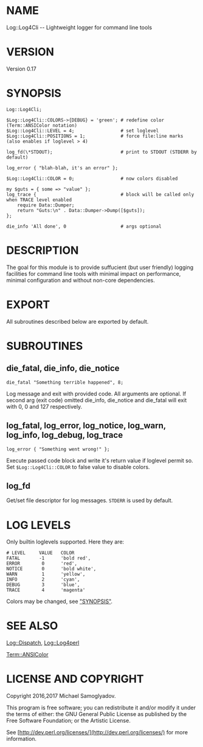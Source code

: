 # NAME

Log::Log4Cli -- Lightweight logger for command line tools

# VERSION

Version 0.17

# SYNOPSIS

    Log::Log4Cli;

    $Log::Log4Cli::COLORS->{DEBUG} = 'green'; # redefine color (Term::ANSIColor notation)
    $Log::Log4Cli::LEVEL = 4;                 # set loglevel
    $Log::Log4Cli::POSITIONS = 1;             # force file:line marks (also enables if loglevel > 4)

    log_fd(\*STDOUT);                         # print to STDOUT (STDERR by default)

    log_error { "blah-blah, it's an error" };

    $Log::Log4Cli::COLOR = 0;                 # now colors disabled

    my $guts = { some => "value" };
    log_trace {                               # block will be called only when TRACE level enabled
        require Data::Dumper;
        return "Guts:\n" . Data::Dumper->Dump([$guts]);
    };

    die_info 'All done', 0                    # args optional

# DESCRIPTION

The goal for this module is to provide suffucient (but user friendly) logging facilities
for command line tools with minimal impact on performance, minimal configuration and
without non-core dependencies.

# EXPORT

All subroutines described below are exported by default.

# SUBROUTINES

## die\_fatal, die\_info, die\_notice

    die_fatal "Something terrible happened", 8;

Log message and exit with provided code. All arguments are optional. If second arg
(exit code) omitted die\_info, die\_notice and die\_fatal will exit with 0, 0 and 127
respectively.

## log\_fatal, log\_error, log\_notice, log\_warn, log\_info, log\_debug, log\_trace

    log_error { "Something went wrong!" };

Execute passed code block and write it's return value if loglevel permit so. Set
`$Log::Log4Cli::COLOR` to false value to disable colors.

## log\_fd

Get/set file descriptor for log messages. `STDERR` is used by default.

# LOG LEVELS

Only builtin loglevels supported. Here they are:

    # LEVEL     VALUE   COLOR
    FATAL       -1      'bold red',
    ERROR        0      'red',
    NOTICE       0      'bold white',
    WARN         1      'yellow',
    INFO         2      'cyan',
    DEBUG        3      'blue',
    TRACE        4      'magenta'

Colors may be changed, see ["SYNOPSIS"](#synopsis).

# SEE ALSO

[Log::Dispatch](https://metacpan.org/pod/Log::Dispatch), [Log::Log4perl](https://metacpan.org/pod/Log::Log4perl)

[Term::ANSIColor](https://metacpan.org/pod/Term::ANSIColor)

# LICENSE AND COPYRIGHT

Copyright 2016,2017 Michael Samoglyadov.

This program is free software; you can redistribute it and/or modify it
under the terms of either: the GNU General Public License as published
by the Free Software Foundation; or the Artistic License.

See [http://dev.perl.org/licenses/](http://dev.perl.org/licenses/) for more information.
